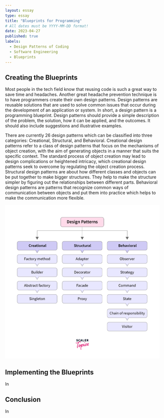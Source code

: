 ```yaml
---
layout: essay
type: essay
title: "Blueprints for Programming"
# All dates must be YYYY-MM-DD format!
date: 2023-04-27
published: true
labels:
  - Design Patterns of Coding
  - Software Engineering
  - Blueprints
---
```



## Creating the Blueprints

Most people in the tech field know that reusing code is such a great way to save time and headaches. Another great headache prevention technique is to have programmers create their own design patterns. Design patterns are reusable solutions that are used to solve common issues that occur during the development of an application or system. In short, a design pattern is a programming blueprint. Design patterns should provide a simple description of the problem, the solution, how it can be applied, and the outcomes. It should also include suggestions and illustrative examples.

There are currently 26 design patterns which can be classified into three categories: Creational, Structural, and Behavioral. Creational design patterns refer to a class of design patterns that focus on the mechanisms of object creation, with the aim of generating objects in a manner that suits the specific context. The standard process of object creation may lead to design complications or heightened intricacy, which creational design patterns seek to overcome by regulating the object creation process. Structural design patterns are about how different classes and objects can be put together to make bigger structures. They help to make the structure simpler by figuring out the relationships between different parts. Behavioral design patterns are patterns that recognize common ways of communication between objects and put them into practice which helps to make the communication more flexible.

<p align="center">
  <img width="600" height="500" src="../img/patterns.webp">
</p>


## Implementing the Blueprints

In

## Conclusion

In
